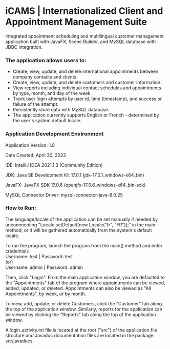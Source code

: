 # iCAMS | Internationalized Client and Appointment Management Suite
Integrated appointment scheduling and multilingual customer management application built with JavaFX, Scene Builder, and MySQL database with JDBC integration. 

### The application allows users to:
<ul>
    <li>Create, view, update, and delete international appointments between company contacts and clients.</li> 
    <li>Create, view, update, and delete customers and customer information.</li>
    <li>View reports including individual contact schedules and appointments by type, month, and day of the week.</li>
    <li>Track user login attempts by user id, time (timestamp), and success or failure of the attempt.</li>
    <li>Persistently store data with MySQL database.</li>
    <li>The application currently supports English or French - determined by the user's system default locale.</li>
</ul>

### Application Development Environment
Application Version: 1.0

Date Created: April 30, 2023

IDE: IntelliJ IDEA 2021.1.3 (Community Edition)

JDK: Java SE Development Kit 17.0.1 (jdk-17.0.1_windows-x64_bin)

JavaFX: JavaFX SDK 17.0.6 (openjfx-17.0.6_windows-x64_bin-sdk)

MySQL Connector Driver: mysql-connector-java-8.0.25

### How to Run:

The language/locale of the application can be set manually if needed by uncommenting
"Locale.setDefault(new Locale("fr", "FR"));" in the main method, or it will be gathered automatically from
the system's default locale.

To run the program, launch the program from the main() method and enter credentials  
Username: test | Password: test  
(or)  
Username: admin | Password: admin  


Then, click "Login". From the main
application window, you are defaulted to the "Appointments" tab of the program where appointments can be
viewed, added, updated, or deleted. Appointments can also be viewed as "All Appointments", by week, or by month. 

To view, add, update, or delete Customers, click the "Customer" tab along the top of the application window.
Similarly, reports for the application can be viewed by clicking the "Reports" tab along the top of the
application window.

A login_activity.txt file is located at the root ("src") of the application file structure and Javadoc documentation files are 
located in the package: src/javadocs.


